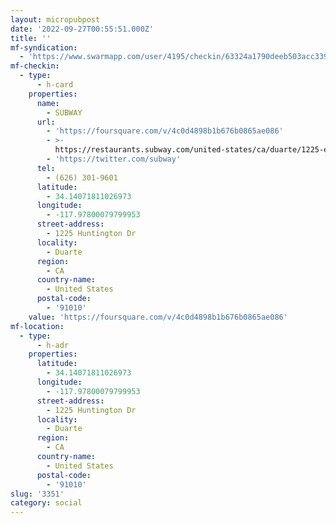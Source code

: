 ```yaml
---
layout: micropubpost
date: '2022-09-27T00:55:51.000Z'
title: ''
mf-syndication:
  - 'https://www.swarmapp.com/user/4195/checkin/63324a1790deeb503acc3396'
mf-checkin:
  - type:
      - h-card
    properties:
      name:
        - SUBWAY
      url:
        - 'https://foursquare.com/v/4c0d4898b1b676b0865ae086'
        - >-
          https://restaurants.subway.com/united-states/ca/duarte/1225-e-huntington-dr?y_source=1_MTQ5MDMyNTItNDQwLWxvY2F0aW9uLndlYnNpdGU=
        - 'https://twitter.com/subway'
      tel:
        - (626) 301-9601
      latitude:
        - 34.14071811026973
      longitude:
        - -117.97800079799953
      street-address:
        - 1225 Huntington Dr
      locality:
        - Duarte
      region:
        - CA
      country-name:
        - United States
      postal-code:
        - '91010'
    value: 'https://foursquare.com/v/4c0d4898b1b676b0865ae086'
mf-location:
  - type:
      - h-adr
    properties:
      latitude:
        - 34.14071811026973
      longitude:
        - -117.97800079799953
      street-address:
        - 1225 Huntington Dr
      locality:
        - Duarte
      region:
        - CA
      country-name:
        - United States
      postal-code:
        - '91010'
slug: '3351'
category: social
---
```

